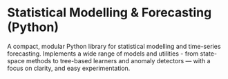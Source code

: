 # Statistical Modelling & Forecasting (Python)

A compact, modular Python library for statistical modelling and time-series forecasting. Implements a wide range of models and utilities - from state-space methods to tree-based learners and anomaly detectors — with a focus on clarity, and easy experimentation.
